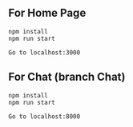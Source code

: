 ## For Home Page
```
npm install
npm run start

Go to localhost:3000
```

## For Chat (branch Chat)
```
npm install
npm run start

Go to localhost:8000
```
##
